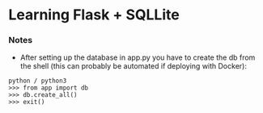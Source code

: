 # Learning Flask + SQLLite

### Notes

- After setting up the database in app.py you have to create the db from the shell (this can probably be automated if deploying with Docker):

```
python / python3
>>> from app import db
>>> db.create_all()
>>> exit()
```
